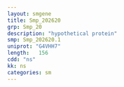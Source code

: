 ```yaml
---
layout: smgene
title: Smp_202620
grp: Smp_20
description: "hypothetical protein"
smp: Smp_202620.1
uniprot: "G4VHH7"
length:   156
cdd: "ns"
kk: ns
categories: sm
---
```

